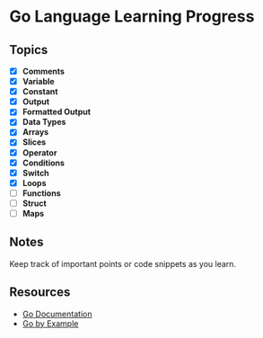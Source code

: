 # Go Language Learning Progress

## Topics

- [X] **Comments**
- [X] **Variable**
- [X] **Constant**
- [X] **Output**
- [X] **Formatted Output**
- [X] **Data Types**
- [X] **Arrays**
- [X] **Slices**
- [X] **Operator**
- [X] **Conditions**
- [X] **Switch**
- [x] **Loops**
- [ ] **Functions**
- [ ] **Struct**
- [ ] **Maps**

## Notes
Keep track of important points or code snippets as you learn.

## Resources
- [Go Documentation](https://golang.org/doc/)
- [Go by Example](https://gobyexample.com/)


